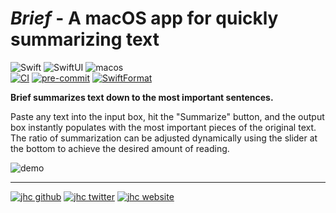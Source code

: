 # *Brief* - A macOS app for quickly summarizing text

![Swift](https://img.shields.io/badge/Swift-App-FA7343.svg?style=flat&logo=swift)
![SwiftUI](https://img.shields.io/badge/SwiftUI-App-018BF9.svg?style=flat&logo=swift&logoColor=white)
![macos](https://img.shields.io/badge/macOS-App-999999.svg?style=flat&logo=apple&logoColor=white) <br>
[![CI](https://github.com/jhrcook/Brief/actions/workflows/CI.yml/badge.svg)](https://github.com/jhrcook/Brief/actions/workflows/CI.yml)
[![pre-commit](https://img.shields.io/badge/pre--commit-enabled-brightgreen?logo=pre-commit&logoColor=white)](https://github.com/pre-commit/pre-commit)
[![SwiftFormat](https://img.shields.io/badge/SwfitFormat-enabled-A166E6)](https://github.com/nicklockwood/SwiftFormat)

**Brief summarizes text down to the most important sentences.**

Paste any text into the input box, hit the "Summarize" button, and the output box instantly populates with the most important pieces of the original text.
The ratio of summarization can be adjusted dynamically using the slider at the bottom to achieve the desired amount of reading.

![demo](demo/brief-demo.png)

 ---

[![jhc github](https://img.shields.io/badge/GitHub-jhrcook-181717.svg?style=flat&logo=github)](https://github.com/jhrcook)
[![jhc twitter](https://img.shields.io/badge/Twitter-@JoshDoesA-00aced.svg?style=flat&logo=twitter)](https://twitter.com/JoshDoesa)
[![jhc website](https://img.shields.io/badge/Website-Joshua_Cook-5087B2.svg?style=flat&logo=telegram)](https://joshuacook.netlify.com)
